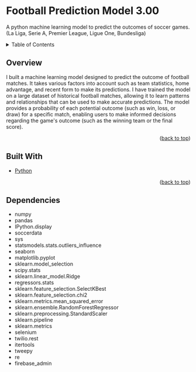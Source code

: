 # Football Prediction Model 3.00
A python machine learning model to predict the outcomes of soccer games. (La Liga, Serie A, Premier League, Ligue One, Bundesliga)

<!-- TABLE OF CONTENTS -->
<div id="top"></div>
<details>
  <summary>Table of Contents</summary>
  <ol>
    <li><a href="#overview">Overview</a></li>
    <li><a href="#builtwith">Built With</a></li>
    <li><a href="#dependencies">Dependencies</a></li>
  </ol>
</details>

<!-- Overview -->
<div id="overview"></div>

## Overview

I built a machine learning model designed to predict the outcome of football matches. It takes various factors into account such as team statistics, home advantage, and recent form to make its predictions. I have trained the model on a large dataset of historical football matches, allowing it to learn patterns and relationships that can be used to make accurate predictions. The model provides a probability of each potential outcome (such as win, loss, or draw) for a specific match, enabling users to make informed decisions regarding the game's outcome (such as the winning team or the final score).
      
<p align="right">(<a href="#top">back to top</a>)</p>

<!-- Built With -->
<div id="builtwith"></div>

## Built With
* [Python](https://python.org)

<p align="right">(<a href="#top">back to top</a>)</p>

<!-- Dependencies -->
<div id="dependencies"></div>

## Dependencies
- numpy
- pandas
- IPython.display
- soccerdata
- sys
- statsmodels.stats.outliers_influence
- seaborn
- matplotlib.pyplot
- sklearn.model_selection
- scipy.stats
- sklearn.linear_model.Ridge
- regressors.stats
- sklearn.feature_selection.SelectKBest
- sklearn.feature_selection.chi2
- sklearn.metrics.mean_squared_error
- sklearn.ensemble.RandomForestRegressor
- sklearn.preprocessing.StandardScaler
- sklearn.pipeline
- sklearn.metrics
- selenium
- twilio.rest
- itertools
- tweepy
- re
- firebase_admin
